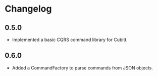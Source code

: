 # Changelog

## 0.5.0

- Implemented a basic CQRS command library for Cubitt.

## 0.6.0

- Added a CommandFactory to parse commands from JSON objects.